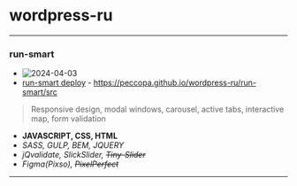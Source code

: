 # wordpress-ru
___
### run-smart
- ![2024-04-03](https://)
- [run-smart deploy](https://peccopa.github.io/wordpress-ru/run-smart/src "Run-Smart deploy") - https://peccopa.github.io/wordpress-ru/run-smart/src
>Responsive design, modal windows, carousel, active tabs, interactive map, form validation
- **JAVASCRIPT, CSS, HTML**
- *SASS, GULP, BEM, JQUERY*
- *jQvalidate, SlickSlider, ~~Tiny-Slider~~*
- *Figma(Pixso), ~~PixelPerfect~~*
___
